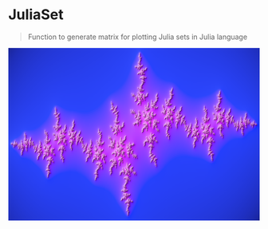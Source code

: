 # JuliaSet

> Function to generate matrix for plotting Julia sets in Julia language

![Julia Set](Julia.png)
